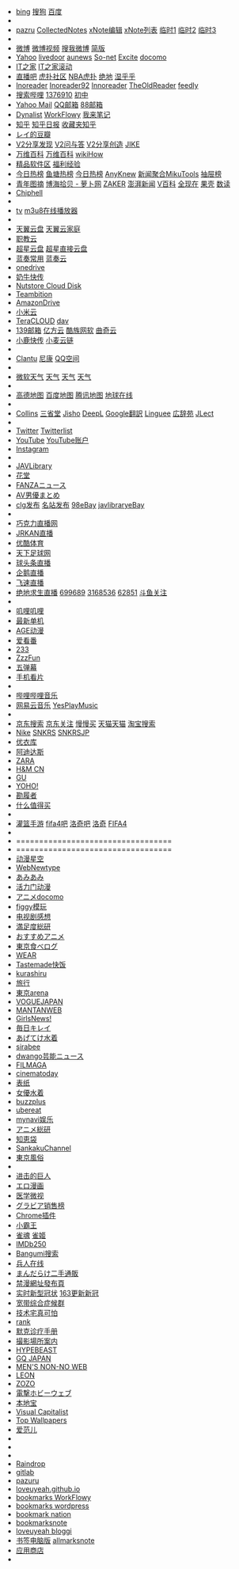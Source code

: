   - [bing](https://cn.bing.com/)  [搜狗](https://wap.sogou.com/)   [百度](https://m.baidu.com/?from=1013843a&pu=sz%401321_480&wpo=btmfast)
  - 
  -  [pazru](http://ming.pazru.com/%E6%9C%AA%E9%81%B8%E6%8A%9E/note#comment)  [CollectedNotes](https://collectednotes.com/loveuyeah)    [xNote编辑](http://www.xnote.cn/note/edit/55422931/)   [xNote列表](http://www.xnote.cn/note/)  [临时1](http://jishiben.me/ming)  [临时2](https://netcut.cn/yjm) [临时3](https://note.ms/yjm)
  - 
  - [微博](https://m.weibo.cn/p/2304131232668973_-_WEIBO_SECOND_PROFILE_WEIBO)   [微博视频](https://weibo.com/p/1005051232668973/photos?type=video)   [搜我微博](https://m.weibo.cn/p/2304131232668973_-_WEIBO_SECOND_PROFILE_WEIBO) [简版](https://weibo.cn/) 
  - [Yahoo](https://news.yahoo.co.jp/categories/entertainment)  [livedoor](https://news.livedoor.com/)  [aunews](https://portal.auone.jp/)  [So-net](https://www.so-net.ne.jp/m/)  [Excite](https://www.excite.co.jp/)  [docomo](https://ent.smt.docomo.ne.jp/)
  - [IT之家](https://m.ithome.com/)   [IT之家滚动](https://www.ithome.com/list/)
  - [直播吧](https://www.zhibo8.cc/) [虎扑社区](https://m.hupu.com/bbs) [NBA虎扑](https://nba.hupu.com/) [绝地](https://bbs.hupu.com/pubg) [湿乎乎](https://bbs.hupu.com/vote) 
  - [Inoreader](https://www.inoreader.com/web_pages)   [Inoreader92](https://92.247.181.40/starred)  [Innoreader](https://www.innoreader.com/)    [TheOldReader](https://theoldreader.com/)   [feedly](https://feedly.com/i/subscription/feed%2Fhttp%3A%2F%2Fhdblog.me%2Ffeed%2F)
  - [搜索哔哩](https://m.bilibili.com/search)   [1376910](https://search.bilibili.com/all?keyword=1376910)    [初中](https://search.bilibili.com/all?keyword=20011230%E5%88%9D%E4%B8%AD)
  - [Yahoo Mail](https://mail.yahoo.com/d/folders/27)   [QQ邮箱](https://mail.qq.com/cgi-bin/frame_html?sid=xyIOMNDR3fIGFSZ4&r=8f621ee4ea7006ff827fafebb5805b60) [88邮箱](https://mail.88.com/mail/#/home)
  - [Dynalist](https://dynalist.io/d/vIpMvOhm7ap23afXxbrke-0R) [WorkFlowy](https://workflowy.com/#/7785ceef6593)  [我来笔记](https://www.wolai.com/loveuyeah/cY62wJiWHqaskgRE9Cerjs) 
  - [知乎](https://www.zhihu.com/copyright)  [知乎日报](http://zhihudaily.me/) [收藏夹知乎](https://www.zhihu.com/collections/mine)
  - [レイ的豆瓣](https://m.douban.com/people/loveuyeah//)  
  - [V2分享发现](https://www.v2ex.com/go/share)  [V2问与答](https://www.v2ex.com/go/qna)   [V2分享创造](https://www.v2ex.com/go/create)  [JIKE](https://jike.info/) 
  - [万维百科](https://ja.wanweibaike.com/)  [万维百科](https://www.wanweibaike.com/) [wikiHow](https://zh.wikihow.com/%E9%A6%96%E9%A1%B5) 
  - [精品软件区](https://www.52pojie.cn/forum-16-1.html)  [福利经验](https://www.52pojie.cn/forum-66-1.html)
  - [今日热榜](https://tophub.today) [鱼塘热榜](https://mo.fish/attention)  [今日热榜](https://www.re-bang.com/)  [AnyKnew](https://www.anyknew.com/#/)  [新闻聚合MikuTools](https://tools.miku.ac/news/)     [抽屉榜](https://m.chouti.com/all/hot) 
  - [青年图摘](https://qingniantuzhai.com/) [博海拾贝 - 萝卜网](https://bh.sb/) [ZAKER](http://www.myzaker.com/channel/5) [澎湃新闻](https://www.thepaper.cn/) [V百科](https://baike.baidu.com/vbaike) [全现在](https://www.allnow.com/) [果壳](https://www.guokr.com/) [数读](https://data.163.com/special/datablog/) 
  - [Chiphell](https://www.chiphell.com/)
  - 
  - [tv](https://loveuyeah.hatenablog.com/entry/2019/12/19/155349)   [m3u8在线播放器](https://m3u8-player.com/)
  - 
  - [天翼云盘](https://cloud.189.cn/main.action#home)    [天翼云家庭](https://h5.cloud.189.cn/main.html#/family)
  - [职教云](https://zjy2.icve.com.cn/teacher/ecmDoc/ecmDoc.html)
  - [超星云盘](http://i.mooc.chaoxing.com/loginLog/list?t=1576198948306) [超星直接云盘](http://pan-yz.chaoxing.com/)   
  - [蓝奏常用](https://ww.lanzous.com/b00nfy6cb)   [蓝奏云](https://pc.woozooo.com/mydisk.php)
  - [onedrive](https://login.microsoftonline.com/)
  - [奶牛快传](https://cowtransfer.com/)
  - [Nutstore Cloud Disk](https://www.jianguoyun.com/d/home#/)
  - [Teambition](https://www.teambition.com/app/pan/org/5f479a86100f4440682d8f4c/space/b3164a9d9a206554/folder/576656db9b8f9f87e6fd2eda23b75a74)
  - [AmazonDrive](https://www.amazon.com/clouddrive/ref=nav_youraccount_clddrv?_encoding=UTF8&mgh=1&ref_=nav_youraccount_clddrv)
  - [小米云](https://i.mi.com/#/)
  - [TeraCLOUD](https://nanao.teracloud.jp/browser/) [dav](https://nanao.teracloud.jp/dav/)
  - [139邮箱](https://appmail.mail.10086.cn/m2015/html/index.html?sid=00U2MTM1MjU1MjAwMDcyMzg502D704E0000004&rnd=518&tab=mailbox_1&comefrom=54&v=25&k=1825&cguid=1302000417404&mtime=22&h=3) [亿方云](https://v2.fangcloud.com/apps/files/desktop/files/all)  [酷族网软](https://www.kzwr.com/) [曲奇云](https://quqi.com/2739591/0)
  - [小鹿快传](https://deershare.com/send) [小麦云链](https://ftpod.cn/#/)
  - 
  - [Clantu](https://clantu.com/albums)    [尼康](https://nis.nikonimagespace.com/html/myphoto/)    [QQ空间](https://user.qzone.qq.com/858775781/main?_t_=0.46919927901224634) 
  - 
  - [微软天气](https://www.msn.cn/zh-cn/weather/?weadegreetype=C&el=rbyAMZPX3QwE%2Fv3qv9J02O%2Fe8wpgkO%2FqH3MAB0SC%2B5msffiB7aAxxU%2FW2HQOH0ObLaegU0IxpNwgYgZ1VRgUO0cMv%2FlybTwppLS%2FobzpXJs%3D&ocid=msedgntp) [天气](https://www.baidu.com/s?wd=%E9%95%BF%E6%98%A5%E5%A4%A9%E6%B0%94&rsv_spt=1&rsv_iqid=0xf5c724c80001bddf&issp=1&f=8&rsv_bp=1&rsv_idx=2&ie=utf-8&tn=baiduhome_pg&rsv_sug3=7&rsv_enter=1&rsv_sug1=5&rsv_sug7=100&rsv_sug2=0&inputT=4230&rsv_sug4=5257)   [天气](http://www.weather.com.cn/weather/101060101.shtml)    [天气](https://tianqi.moji.com/weather/china/jilin/changchun) 
  - 
  - [高德地图](https://m.amap.com/) [百度地图](https://map.baidu.com/mobile/webapp/index/index/) [腾讯地图](http://map.qq.com/m/place/search/) [地球在线](https://www.earthol.com/view-7259.html)
  - 
  - [Collins](https://www.collinsdictionary.com/) [三省堂](https://www.sanseido.biz/) [Jisho](https://jisho.org/)  [DeepL](https://www.deepl.com/translator) [Google翻訳](https://translate.google.cn/) [Linguee](https://www.linguee.com/) [広辞苑](https://sakura-paris.org/dict/) [JLect](https://www.jlect.com/) 
  - 
  - [Twitter](https://twitter.com/home)   [Twitterlist](https://twitter.com/i/lists/1221611432099270656)
  - [YouTube](https://www.youtube.com/feed/subscriptions/) [YouTube账户](https://www.youtube.com/user/loveuyeah2007/channels?view_as=subscriber)
  - [Instagram](https://www.instagram.com/)
  - 
  - [JAVLibrary](http://www.b47w.com/cn/mv_favstars.php)
  - [花堂](https://www.98skdjseq2wshop.xyz/forum-95-1.html) 
  - [FANZAニュース](https://news.dmm.co.jp/)
  - [AV男優まとめ](http://avdanyuwiki.com/)
  - [clg发布](https://elsbapp.com/)   [名站发布](http://gg.6rxu.xyz/hot.htm)   [98eBay](https://www.ebay.com/usr/sehu_7023)   [javlibraryeBay](https://www.ebay.com/usr/javlibrary)
  - 
  - [巧克力直播网](http://www.qklnews.com/)
  - [JRKAN直播](http://jrkan.com/)
  - [优酷体育](https://sports.youku.com/?spm=a2ha1.14919748_TIYU_SEC00SPORTS00SNOOKER.header-logo-wrap.A!2)
  - [天下足球网](http://www.txzqw.me/thread-htm-fid-28.html)
  - [球头条直播](https://www.qttzb.com/)
  - [企鹅直播](http://live.qq.com/10000880)
  - [飞速直播](http://feisuzhibo.com/)
  - [绝地求生直播](https://m.douyu.com/list/room?type=jdqs) [699689](https://www.douyu.com/699689) [3168536](https://www.douyu.com/3168536) [62851](https://www.douyu.com/62851) [斗鱼关注](https://www.douyu.com/directory/myFollow) 
  - 
  - [叽哩叽哩](https://www.jiligame.com/)
  - [最新单机](https://bbs.3dmgame.com/game0day)
  - [AGE动漫](https://www.agefans.tv/update)
  - [爱看番](http://www.ikanfan.com/)
  - [233](https://www.dm233.tv/)
  - [ZzzFun](http://www.zzzfun.com/)
  - [五弹幕](https://www.5dm.tv/)
  - [手机看片](http://www.wodedy.net/)
  - 
  - [哔哩哔哩音乐](https://www.bilibili.com/audio/am28440788)
  - [网易云音乐](https://music.163.com/#/playlist?id=3778087) [YesPlayMusic](https://music.qier222.com/#/)
  - 
  - [京东搜索](https://search.jd.com/)   [京东关注](http://t.jd.com/follow/product)  [慢慢买](http://www.manmanbuy.com/)   [天猫天猫](https://www.tmall.com/)   [淘宝搜索](https://s.taobao.com/search?q=loveuyeah)
  - [Nike](https://m.nike.com/ ) [SNKRS](https://www.nike.com/cn/launch?s=in-stock) [SNKRSJP](https://www.nike.com/jp/launch?s=in-stock)
  - [优衣库](https://h.uniqlo.cn/#/)
  - [阿迪达斯](https://www.adidas.com.cn/)
  - [ZARA](https://www.zara.cn/cn/)
  - [H&M CN](https://www2.hm.com/zh_cn/index.html)
  - [GU ](http://www.gu-global.com/cn/)
  - [YOHO!](https://www.yohobuy.com/)
  - [勘履者](https://kenlu.net/)
  - [什么值得买](https://www.smzdm.com/)
  - 
  - [灌篮手游](https://tieba.baidu.com/f?ie=utf-8&kw=%E7%81%8C%E7%AF%AE%E9%AB%98%E6%89%8B%E6%89%8B%E6%B8%B8) [fifa4吧](https://tieba.baidu.com/f?ie=utf-8&kw=fifaonline4&fr=search) [洛奇吧](https://tieba.baidu.com/f?kw=%E6%B4%9B%E5%A5%87&lp=1501&mo_device=1) [洛奇](https://luoqi.tiancity.com/homepage/v3/index.html) [FIFA4](https://fo4.qq.com/main.shtml) 
  - 
  - ==================================
  - ==================================
  - [动漫星空](http://acg.gamersky.com/hot/)
  - [WebNewtype](https://webnewtype.com/)
  - [あみあみ](https://www.amiami.jp/)
  - [活力门动漫](http://news.livedoor.com/article/category/57/)
  - [アニメdocomo](https://ent.smt.docomo.ne.jp/tags/anime)
  - [figgy模玩](https://www.figgy.jp/figure/)
  - [电视剧感想](https://www.ch-review.net/)
  - [満足度総研](https://akiba-souken.com/anime/ranking/score/)
  - [おすすめアニメ](https://www.anikore.jp/)
  - [東京食べログ](https://tabelog.com/tokyo/)
  - [WEAR](https://wear.jp/member/feed/)
  - [Tastemade快饭](https://www.tastemade.jp/)
  - [kurashiru](https://www.kurashiru.com/)
  - [旅行](https://4travel.jp/)
  - [東京arena](http://www.style-arena.jp/ja/)
  - [VOGUEJAPAN](https://www.vogue.co.jp/)
  - [MANTANWEB](https://mantan-web.jp/)
  - [GirlsNews!](https://girlsnews.tv/)
  - [毎日キレイ](https://mainichikirei.jp/)
  - [あげてけ水着](https://ageteke.jp/)
  - [sirabee](https://sirabee.com/)
  - [dwango芸能ニュース](https://news.dwango.jp/)
  - [FILMAGA](https://filmaga.filmarks.com/)
  - [cinematoday](https://www.cinematoday.jp/)
  - [表纸](https://magazinesummit.jp/)
  - [女優水着](http://www.mizugigurabia.com/)
  - [buzzplus](https://buzz-plus.com/)
  - [ubereat](https://www.ubereats.com/jp/city/tokyo-tokyo)
  - [mynavi娱乐](https://news.mynavi.jp/top/entertainment/entertainment/)
  - [アニメ総研](https://akiba-souken.com/anime/ranking/)
  - [知恵袋](https://chiebukuro.yahoo.co.jp/category/2078297371/question/list?flg=1)
  - [SankakuChannel](https://chan.sankakucomplex.com/)
  - [東京風俗](https://fujoho.jp/index.php?p=shop_list&t=13)
  - 
  - [进击的巨人](https://manhua.fzdm.com/39/)
  - [エロ漫画](https://shikotch.net/)
  - [医学微视](https://www.mvyxws.com/)
  - [グラビア销售榜](https://www.sokmil.com/idol/)
  - [Chrome插件](http://chromecj.com/)
  - [小霸王](https://www.yikm.net/)
  - [雀魂](https://game.mahjongsoul.com/) [雀姬](https://www.queji.tw/web/)
  - [IMDb250](https://www.imdb.com/chart/top?ref_=nv_wl_img_3)
  - [Bangumi搜索](http://bgm.tv/subject_search)
  - [兵人在线](http://bbs.bbicn.com/forum.php?mod=forumdisplay&fid=115)
  - [まんだらけ二手通販](https://order.mandarake.co.jp/order/)
  - [禁漫網址發布頁](http://jmcomic.xyz/)
  - [实时新型冠状](https://voice.baidu.com/act/newpneumonia/newpneumonia/?from=osari_pc_3&city=%E5%90%89%E6%9E%97-%E5%90%89%E6%9E%97)  [163更新新冠](https://wp.m.163.com/163/page/news/virus_report/index.html?_nw_=1&_anw_=1)
  - [宽带综合症候群](http://bgm.tv/group/download/forum)
  - [技术宅真可怕](http://bgm.tv/group/a/forum)
  - [rank](https://rankingoo.net/)
  - [默克诊疗手册](https://www.msdmanuals.cn/home)
  - [撮影場所案内](http://loca.ash.jp/)
  - [HYPEBEAST](https://hypebeast.com/latest)
  - [GQ JAPAN](https://www.gqjapan.jp/)
  - [MEN'S NON-NO WEB](https://www.mensnonno.jp/)
  - [LEON](https://www.leon.jp/)
  - [ZOZO](https://zozo.jp/)
  - [電撃ホビーウェブ](https://hobby.dengeki.com/)
  - [本地宝](http://cc.bendibao.com/)
  - [Visual Capitalist](https://www.visualcapitalist.com/)
  - [Top Wallpapers](https://wallhaven.cc/toplist)
  - [爱范儿](https://www.ifanr.com/)
  - 
  - 
  - 
  - [Raindrop](https://app.raindrop.io/my/0)
  - [gitlab](https://loveuyeah.gitlab.io/)
  - [pazuru](http://ming.pazru.com/)
  - [loveuyeah.github.io](https://loveuyeah.github.io/)
  - [bookmarks WorkFlowy](https://workflowy.com/s/bookmarks/PJ6fBFkfAQiGtELH)
  - [bookmarks wordpress](https://loveuyeah.wordpress.com/2019/06/18/bookmarks/)
  - [bookmark nation](https://www.notion.so/loveuyeah/bookmark-6e19fbbc64404f97909b8ed4998573c6)
  - [bookmarksnote](https://note.mu/loveuyeah/n/nbd845647cc8b)
  - [loveuyeah bloggi](https://loveuyeah.bloggi.co/)
  - [书签电脑版](https://github.com/loveuyeah/loveuyeah.github.io/blob/master/bookmarks.md)   [allmarksnote](https://note.com/loveuyeah/n/n77ec120c0906) 
  - [应用商店](https://app.mi.com/)
  - 
